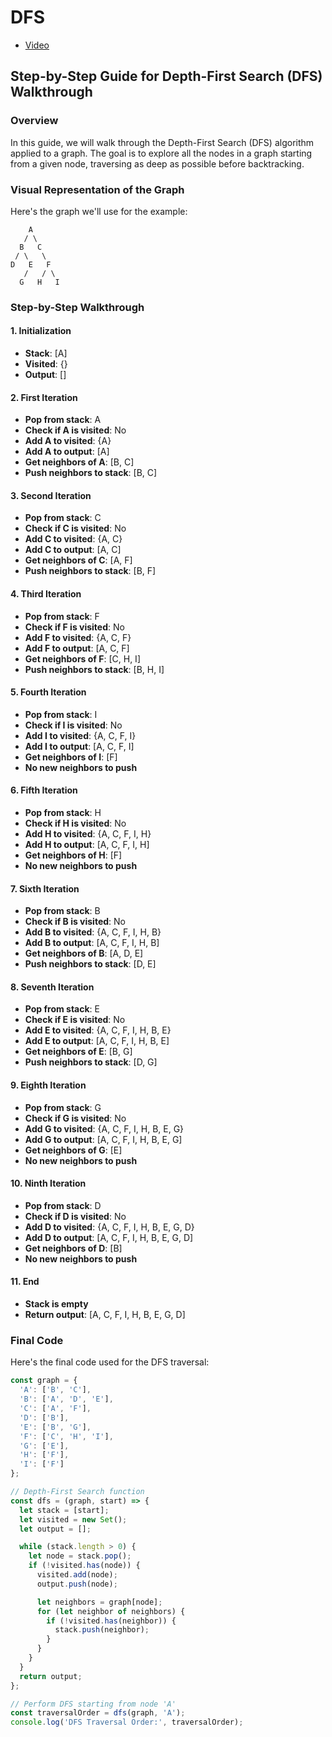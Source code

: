 # DFS

* [Video](https://vimeo.com/951223879/691fd5e051?share=copy)

## Step-by-Step Guide for Depth-First Search (DFS) Walkthrough

### Overview
In this guide, we will walk through the Depth-First Search (DFS) algorithm applied to a graph. The goal is to explore all the nodes in a graph starting from a given node, traversing as deep as possible before backtracking.

### Visual Representation of the Graph
Here's the graph we'll use for the example:

```
    A
   / \
  B   C
 / \   \
D   E   F
   /   / \
  G   H   I
```

### Step-by-Step Walkthrough

#### 1. Initialization
- **Stack**: [A]
- **Visited**: {}
- **Output**: []

#### 2. First Iteration
- **Pop from stack**: A
- **Check if A is visited**: No
- **Add A to visited**: {A}
- **Add A to output**: [A]
- **Get neighbors of A**: [B, C]
- **Push neighbors to stack**: [B, C]

#### 3. Second Iteration
- **Pop from stack**: C
- **Check if C is visited**: No
- **Add C to visited**: {A, C}
- **Add C to output**: [A, C]
- **Get neighbors of C**: [A, F]
- **Push neighbors to stack**: [B, F]

#### 4. Third Iteration
- **Pop from stack**: F
- **Check if F is visited**: No
- **Add F to visited**: {A, C, F}
- **Add F to output**: [A, C, F]
- **Get neighbors of F**: [C, H, I]
- **Push neighbors to stack**: [B, H, I]

#### 5. Fourth Iteration
- **Pop from stack**: I
- **Check if I is visited**: No
- **Add I to visited**: {A, C, F, I}
- **Add I to output**: [A, C, F, I]
- **Get neighbors of I**: [F]
- **No new neighbors to push**

#### 6. Fifth Iteration
- **Pop from stack**: H
- **Check if H is visited**: No
- **Add H to visited**: {A, C, F, I, H}
- **Add H to output**: [A, C, F, I, H]
- **Get neighbors of H**: [F]
- **No new neighbors to push**

#### 7. Sixth Iteration
- **Pop from stack**: B
- **Check if B is visited**: No
- **Add B to visited**: {A, C, F, I, H, B}
- **Add B to output**: [A, C, F, I, H, B]
- **Get neighbors of B**: [A, D, E]
- **Push neighbors to stack**: [D, E]

#### 8. Seventh Iteration
- **Pop from stack**: E
- **Check if E is visited**: No
- **Add E to visited**: {A, C, F, I, H, B, E}
- **Add E to output**: [A, C, F, I, H, B, E]
- **Get neighbors of E**: [B, G]
- **Push neighbors to stack**: [D, G]

#### 9. Eighth Iteration
- **Pop from stack**: G
- **Check if G is visited**: No
- **Add G to visited**: {A, C, F, I, H, B, E, G}
- **Add G to output**: [A, C, F, I, H, B, E, G]
- **Get neighbors of G**: [E]
- **No new neighbors to push**

#### 10. Ninth Iteration
- **Pop from stack**: D
- **Check if D is visited**: No
- **Add D to visited**: {A, C, F, I, H, B, E, G, D}
- **Add D to output**: [A, C, F, I, H, B, E, G, D]
- **Get neighbors of D**: [B]
- **No new neighbors to push**

#### 11. End
- **Stack is empty**
- **Return output**: [A, C, F, I, H, B, E, G, D]

### Final Code
Here's the final code used for the DFS traversal:

```javascript
const graph = {
  'A': ['B', 'C'],
  'B': ['A', 'D', 'E'],
  'C': ['A', 'F'],
  'D': ['B'],
  'E': ['B', 'G'],
  'F': ['C', 'H', 'I'],
  'G': ['E'],
  'H': ['F'],
  'I': ['F']
};

// Depth-First Search function
const dfs = (graph, start) => {
  let stack = [start];
  let visited = new Set();
  let output = [];

  while (stack.length > 0) {
    let node = stack.pop();
    if (!visited.has(node)) {
      visited.add(node);
      output.push(node);

      let neighbors = graph[node];
      for (let neighbor of neighbors) {
        if (!visited.has(neighbor)) {
          stack.push(neighbor);
        }
      }
    }
  }
  return output;
};

// Perform DFS starting from node 'A'
const traversalOrder = dfs(graph, 'A');
console.log('DFS Traversal Order:', traversalOrder);
```

